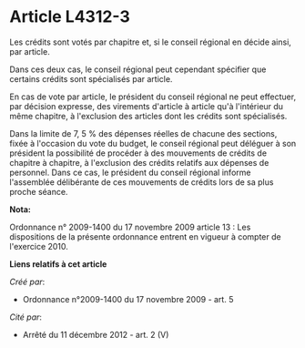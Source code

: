 # Article L4312-3

Les crédits sont votés par chapitre et, si le conseil régional en décide ainsi, par article.

Dans ces deux cas, le conseil régional peut cependant spécifier que certains crédits sont spécialisés par article.

En cas de vote par article, le président du conseil régional ne peut effectuer, par décision expresse, des virements
d'article à article qu'à l'intérieur du même chapitre, à l'exclusion des articles dont les crédits sont spécialisés.

Dans la limite de 7, 5 % des dépenses réelles de chacune des sections, fixée à l'occasion du vote du budget, le conseil
régional peut déléguer à son président la possibilité de procéder à des mouvements de crédits de chapitre à chapitre, à
l'exclusion des crédits relatifs aux dépenses de personnel. Dans ce cas, le président du conseil régional informe l'assemblée
délibérante de ces mouvements de crédits lors de sa plus proche séance.

**Nota:**

Ordonnance n° 2009-1400 du 17 novembre 2009 article 13 : Les dispositions de la présente ordonnance entrent en vigueur à
compter de l'exercice 2010.

**Liens relatifs à cet article**

_Créé par_:

  - Ordonnance n°2009-1400 du 17 novembre 2009 - art. 5

_Cité par_:

  - Arrêté du 11 décembre 2012 - art. 2 (V)
